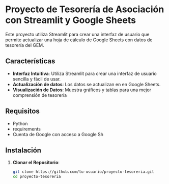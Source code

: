 # Proyecto de Tesorería de Asociación con Streamlit y Google Sheets

Este proyecto utiliza Streamlit para crear una interfaz de usuario que permite actualizar una hoja de cálculo de Google Sheets con datos de tesorería del GEM.

## Características

- **Interfaz Intuitiva**: Utiliza Streamlit para crear una interfaz de usuario sencilla y fácil de usar.
- **Actualización de datos**: Los datos se actualizan en  en Google Sheets.
- **Visualización de Datos**: Muestra gráficos y tablas para una mejor comprensión de tesorería

## Requisitos

- Python 
- requirements
- Cuenta de Google con acceso a Google Sh

## Instalación

1. **Clonar el Repositorio**:

   ```bash
   git clone https://github.com/tu-usuario/proyecto-tesoreria.git
   cd proyecto-tesoreria
